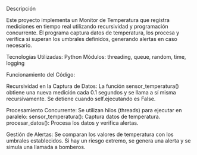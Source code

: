 Descripción

Este proyecto implementa un Monitor de Temperatura que registra mediciones en tiempo real utilizando recursividad y programación concurrente. El programa captura datos de temperatura, los procesa y verifica si superan los umbrales definidos, generando alertas en caso necesario.

Tecnologías Utilizadas:
Python
Módulos: threading, queue, random, time, logging

Funcionamiento del Código:

Recursividad en la Captura de Datos:
La función sensor_temperatura() obtiene una nueva medición cada 0.1 segundos y se llama a sí misma recursivamente.
Se detiene cuando self.ejecutando es False.

Procesamiento Concurrente:
Se utilizan hilos (threads) para ejecutar en paralelo:
sensor_temperatura(): Captura datos de temperatura.
procesar_datos(): Procesa los datos y verifica alertas.

Gestión de Alertas:
Se comparan los valores de temperatura con los umbrales establecidos.
Si hay un riesgo extremo, se genera una alerta y se simula una llamada a bomberos.

